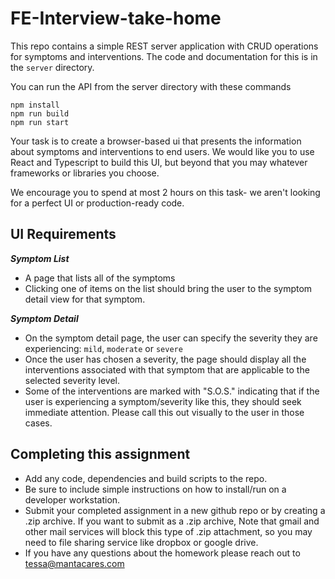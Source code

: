 # FE-Interview-take-home

This repo contains a simple REST server application with CRUD operations for symptoms and interventions. The code and
documentation for this is in the `server` directory.

You can run the API from the server directory with these commands
```
npm install
npm run build
npm run start
```

Your task is to create a browser-based ui that presents the information about symptoms and interventions to end users.
We would like you to use React and Typescript to build this UI, but beyond that you may whatever frameworks or libraries
you choose. 

We encourage you to spend at most 2 hours on this task- we aren't looking for a perfect UI or production-ready code.

## UI Requirements

***Symptom List***
* A page that lists all of the symptoms
* Clicking one of items on the list should bring the user to the symptom detail view for that symptom.

***Symptom Detail***
* On the symptom detail page, the user can specify the severity they are experiencing: `mild`, `moderate` or `severe`
* Once the user has chosen a severity, the page should display all the interventions associated with that symptom that are 
applicable to the selected severity level.
* Some of the interventions are marked with "S.O.S." indicating that if the user is experiencing a symptom/severity like
this, they should seek immediate attention. Please call this out visually to the user in those cases.

## Completing this assignment

* Add any code, dependencies and build scripts to the repo.
* Be sure to include simple instructions on how to install/run on a developer workstation.
* Submit your completed assignment in a new github repo or by creating a .zip archive. If you want to submit as a .zip archive, 
  Note that gmail and other mail services will block this type of .zip attachment, so you may need to file sharing service like dropbox or google drive.
* If you have any questions about the homework please reach out to tessa@mantacares.com
